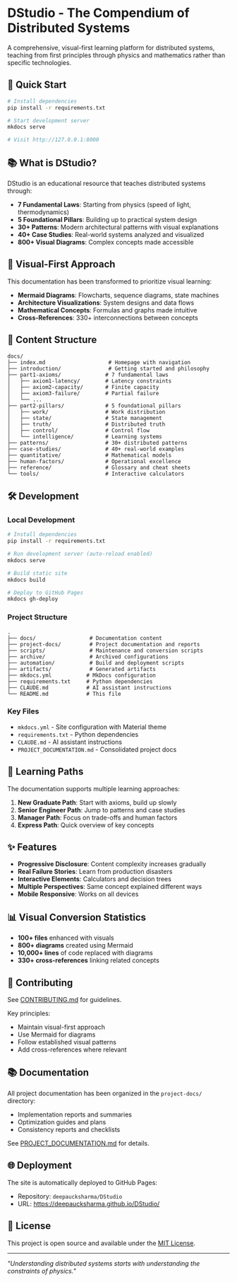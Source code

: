 # DStudio - The Compendium of Distributed Systems

A comprehensive, visual-first learning platform for distributed systems, teaching from first principles through physics and mathematics rather than specific technologies.

## 🚀 Quick Start

```bash
# Install dependencies
pip install -r requirements.txt

# Start development server
mkdocs serve

# Visit http://127.0.0.1:8000
```

## 📚 What is DStudio?

DStudio is an educational resource that teaches distributed systems through:

- **7 Fundamental Laws**: Starting from physics (speed of light, thermodynamics)
- **5 Foundational Pillars**: Building up to practical system design
- **30+ Patterns**: Modern architectural patterns with visual explanations
- **40+ Case Studies**: Real-world systems analyzed and visualized
- **800+ Visual Diagrams**: Complex concepts made accessible

## 🎨 Visual-First Approach

This documentation has been transformed to prioritize visual learning:

- **Mermaid Diagrams**: Flowcharts, sequence diagrams, state machines
- **Architecture Visualizations**: System designs and data flows
- **Mathematical Concepts**: Formulas and graphs made intuitive
- **Cross-References**: 330+ interconnections between concepts

## 📖 Content Structure

```
docs/
├── index.md                    # Homepage with navigation
├── introduction/               # Getting started and philosophy
├── part1-axioms/              # 7 fundamental laws
│   ├── axiom1-latency/        # Latency constraints
│   ├── axiom2-capacity/       # Finite capacity
│   ├── axiom3-failure/        # Partial failure
│   └── ...
├── part2-pillars/             # 5 foundational pillars
│   ├── work/                  # Work distribution
│   ├── state/                 # State management
│   ├── truth/                 # Distributed truth
│   ├── control/               # Control flow
│   └── intelligence/          # Learning systems
├── patterns/                  # 30+ distributed patterns
├── case-studies/              # 40+ real-world examples
├── quantitative/              # Mathematical models
├── human-factors/             # Operational excellence
├── reference/                 # Glossary and cheat sheets
└── tools/                     # Interactive calculators
```

## 🛠️ Development

### Local Development

```bash
# Install dependencies
pip install -r requirements.txt

# Run development server (auto-reload enabled)
mkdocs serve

# Build static site
mkdocs build

# Deploy to GitHub Pages
mkdocs gh-deploy
```

### Project Structure

```
.
├── docs/                 # Documentation content
├── project-docs/         # Project documentation and reports
├── scripts/              # Maintenance and conversion scripts
├── archive/              # Archived configurations
├── automation/           # Build and deployment scripts
├── artifacts/            # Generated artifacts
├── mkdocs.yml           # MkDocs configuration
├── requirements.txt     # Python dependencies
├── CLAUDE.md            # AI assistant instructions
└── README.md            # This file
```

### Key Files

- `mkdocs.yml` - Site configuration with Material theme
- `requirements.txt` - Python dependencies
- `CLAUDE.md` - AI assistant instructions
- `PROJECT_DOCUMENTATION.md` - Consolidated project docs

## 🎯 Learning Paths

The documentation supports multiple learning approaches:

1. **New Graduate Path**: Start with axioms, build up slowly
2. **Senior Engineer Path**: Jump to patterns and case studies
3. **Manager Path**: Focus on trade-offs and human factors
4. **Express Path**: Quick overview of key concepts

## ✨ Features

- **Progressive Disclosure**: Content complexity increases gradually
- **Real Failure Stories**: Learn from production disasters
- **Interactive Elements**: Calculators and decision trees
- **Multiple Perspectives**: Same concept explained different ways
- **Mobile Responsive**: Works on all devices

## 📊 Visual Conversion Statistics

- **100+ files** enhanced with visuals
- **800+ diagrams** created using Mermaid
- **10,000+ lines** of code replaced with diagrams
- **330+ cross-references** linking related concepts

## 🤝 Contributing

See [CONTRIBUTING.md](CONTRIBUTING.md) for guidelines.

Key principles:
- Maintain visual-first approach
- Use Mermaid for diagrams
- Follow established visual patterns
- Add cross-references where relevant

## 📚 Documentation

All project documentation has been organized in the `project-docs/` directory:
- Implementation reports and summaries
- Optimization guides and plans
- Consistency reports and checklists

See [PROJECT_DOCUMENTATION.md](PROJECT_DOCUMENTATION.md) for details.

## 🌐 Deployment

The site is automatically deployed to GitHub Pages:
- Repository: `deepaucksharma/DStudio`
- URL: https://deepaucksharma.github.io/DStudio/

## 📝 License

This project is open source and available under the [MIT License](LICENSE).

---

*"Understanding distributed systems starts with understanding the constraints of physics."*